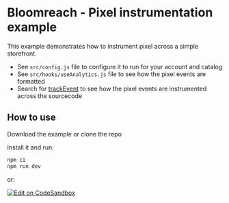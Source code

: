 # Bloomreach - Pixel instrumentation example

This example demonstrates how to instrument pixel across a simple storefront.

- See `src/config.js` file to configure it to run for your account and catalog
- See `src/hooks/useAnalytics.js` file to see how the pixel events are formatted
- Search for [trackEvent](/search?q=repo%3Abloomreach%2Fweb-code-samples+path%3A%2F%5Eexamples%5C%2Fpixel%5C%2Fsrc%5C%2F%2F+trackEvent&type=code) to see how the pixel events are instrumented across the sourcecode

## How to use

Download the example or clone the repo

Install it and run:

```bash
npm ci
npm run dev
```

or:

[![Edit on CodeSandbox](https://codesandbox.io/static/img/play-codesandbox.svg)](https://codesandbox.io/p/devbox/github/bloomreach/web-code-samples/tree/main/examples/pixel)
